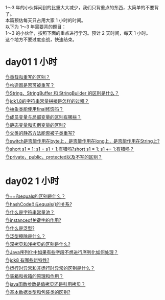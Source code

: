 1～3 年的小伙伴问到的比重大大减少，我们只背重点的东西，太简单的不要背了。<br />本篇预估每天只占用大家 1 小时的时间。<br />以下为 1～3 年需要背的题目：<br />1～3 的小伙伴，按照下面的重点进行学习。预计 2 天时间，每天 1 小时。<br />这个地方不要过度恋战，快速结束。
# day01 1 小时
[👌重载和重写的区别？](https://www.yuque.com/jingdianjichi/xyxdsi/sd6byi98bigq7gum?view=doc_embed)<br />[👌构造器是否可被重写？](https://www.yuque.com/jingdianjichi/xyxdsi/hngoqo1nuoybszwm?view=doc_embed)<br />[👌String、StringBuffer 和 StringBuilder 的区别是什么？](https://www.yuque.com/jingdianjichi/xyxdsi/ly030fg25phiyci9?view=doc_embed)<br />[👌jdk1.8的字符串常量拼接是怎样的过程？](https://www.yuque.com/jingdianjichi/xyxdsi/pdqz7ssg8kxkqdsh?view=doc_embed)<br />[👌抽象类能使用final修饰吗？](https://www.yuque.com/jingdianjichi/xyxdsi/xwywdcbnpt53kkn0?view=doc_embed)<br />[👌成员变量与局部变量的区别有哪些？](https://www.yuque.com/jingdianjichi/xyxdsi/cw7fqg07gzm74k9q?view=doc_embed)<br />[👌静态变量和实例变量的区别?](https://www.yuque.com/jingdianjichi/xyxdsi/nncx1z0tiz4d6m89?view=doc_embed)<br />[👌父类的静态方法能否被子类重写?](https://www.yuque.com/jingdianjichi/xyxdsi/eyph6k4ymgl4h02z?view=doc_embed)<br />[👌switch是否能作用在byte上，是否能作用在long上，是否能作用在String上?](https://www.yuque.com/jingdianjichi/xyxdsi/loe3d1clng74sm69?view=doc_embed)<br />[👌short s1 = 1; s1 = s1 + 1;有错吗?short s1 = 1; s1 += 1;有错吗？](https://www.yuque.com/jingdianjichi/xyxdsi/ci99e49w2lf2so02?view=doc_embed)<br />[👌private，public，protected以及不写的区别？](https://www.yuque.com/jingdianjichi/xyxdsi/tu5ro9osln37wxv6?view=doc_embed)

# day02 1 小时
[👌==和equals的区别是什么？](https://www.yuque.com/jingdianjichi/xyxdsi/xexwmp3ngx2u5754?view=doc_embed)<br />[👌hashCode()与equals()的关系?](https://www.yuque.com/jingdianjichi/xyxdsi/iyo98c0vu3f66qtl?view=doc_embed)<br />[👌什么是字符串常量池？](https://www.yuque.com/jingdianjichi/xyxdsi/edtkiolg4v9m1pyc?view=doc_embed)<br />[👌instanceof关键字的作用?](https://www.yuque.com/jingdianjichi/xyxdsi/qv5rimy3vagwlgn2?view=doc_embed)<br />[👌什么是泛型?](https://www.yuque.com/jingdianjichi/xyxdsi/re847dguttn3t1nw?view=doc_embed)<br />[👌泛型擦除是什么？](https://www.yuque.com/jingdianjichi/xyxdsi/kv9vsgr9q3oigq72?view=doc_embed)<br />[👌深拷贝和浅拷贝的区别是什么?](https://www.yuque.com/jingdianjichi/xyxdsi/umtsqklfthrik2s5?view=doc_embed)<br />[👌Java序列化中如果有些字段不想进行序列化如何处理？](https://www.yuque.com/jingdianjichi/xyxdsi/gign7scn8ke0updf?view=doc_embed)<br />[👌jdk8 有哪些新特性?](https://www.yuque.com/jingdianjichi/xyxdsi/onvd269n1xelwg75?view=doc_embed)<br />[👌运行时异常和非运行时异常的区别是什么？](https://www.yuque.com/jingdianjichi/xyxdsi/yoa934u0qs7l5erv?view=doc_embed)<br />[👌装箱和拆箱的原理和作用？](https://www.yuque.com/jingdianjichi/xyxdsi/xux81vg2kfwhri46?view=doc_embed)<br />[👌java函数参数是值拷贝还是引用拷贝？](https://www.yuque.com/jingdianjichi/xyxdsi/gfwdtp91lr2g88gx?view=doc_embed)<br />[👌基本数据类型和包装类的区别?](https://www.yuque.com/jingdianjichi/xyxdsi/bu917kug8idedqgf?view=doc_embed)
